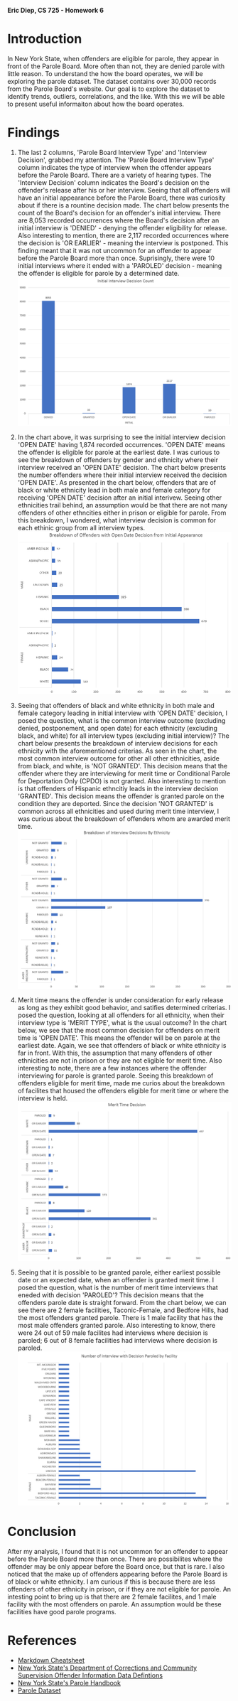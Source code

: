 **Eric Diep, CS 725 - Homework 6**

# Introduction

In New York State, when offenders are eligible for parole, they appear in front of the Parole Board. More often than not, they are denied parole with little reason. To understand the how the board operates, we will be exploring the parole dataset. The dataset contains over 30,000 records from the Parole Board's website. Our goal is to explore the dataset to identify trends, outliers, correlations, and the like. With this we will be able to present useful informaiton about how the board operates.

# Findings
1. The last 2 columns, 'Parole Board Interview Type' and 'Interview Decision', grabbed my attention. The 'Parole Board Interview Type' column indicates the type of interview when the offender appears before the Parole Board. There are a variety of hearing types. The 'Interview Decision' column indicates the Board's decision on the offender's release after his or her interview. Seeing that all offenders will have an initial appearance before the Parole Board, there was curiosity about if there is a rountine decision made. The chart below presents the count of the Board's decision for an offender's initial interview. There are 8,053 recorded occurrences where the Board's decision after an initial interview is 'DENIED' - denying the offender eligibility for release. Also interesting to mention, there are 2,117 recorded occurrences where the decision is 'OR EARLIER' - meaning the interview is postponed. This finding meant that it was not uncommon for an offender to appear before the Parole Board more than once. Suprisingly, there were 10 initial interviews where it ended with a 'PAROLED' decision - meaning the offender is eligible for parole by a determined date.
![alt text](Initial_Interview_Decision.PNG)

2. In the chart above, it was surprising to see the initial interview decision 'OPEN DATE' having 1,874 recorded occurrences. 'OPEN DATE' means the offender is eligible for parole at the earliest date. I was curious to see the breakdown of offenders by gender and ethnicity where their interview received an 'OPEN DATE' decision. The chart below presents the number offenders where their initial interview received the decision 'OPEN DATE'. As presented in the chart below, offenders that are of black or white ethnicity lead in both male and female category for receiving 'OPEN DATE' decision after an initial interivew. Seeing other ethnicities trail behind, an assumption would be that there are not many offenders of other ethncities either in prison or eligible for parole. From this breakdown, I wondered, what interview decision is common for each ethinic group from all interview types.
![alt text](Breakdown_Initial_Interview_Open_Date.PNG)

3. Seeing that offenders of black and white ethnicity in both male and female category leading in initial interview with 'OPEN DATE' decision, I posed the question, what is the common interview outcome (excluding denied, postponement, and open date) for each ethnicity (excluding black, and white) for all interview types (excluding initial interview)? The chart below presents the breakdown of interview decisions for each ethnicity with the aforementioned criterias. As seen in the chart, the most common interview outcome for other all other ethnicities, aside from black, and white, is 'NOT GRANTED'. This decision means that the offender where they are interviewing for merit time or Conditional Parole for Deportation Only (CPDO) is not granted. Also interesting to mention is that offenders of Hispanic ethncitiy leads in the interview decision 'GRANTED'. This decision means the offender is granted parole on the condition they are deported. Since the decision 'NOT GRANTED' is common across all ethnicities and used during merit time interview, I was curious about the breakdown of offenders whom are awarded merit time.
![alt text](Breakdown_Interivew_By_Ethnicity.PNG)

4. Merit time means the offender is under consideration for early release as long as they exhibit good behavior, and satifies determined criterias. I posed the question, looking at all offenders for all ethnicity, when their interview type is 'MERIT TYPE', what is the usual outcome? In the chart below, we see that the most common decision for offenders on merit time is 'OPEN DATE'. This means the offender will be on parole at the earliest date. Again, we see that offenders of black or white ethnicity is far in front. With this, the assumption that many offenders of other ethnicities are not in prison or they are not eligible for merit time. Also interesting to note, there are a few instances where the offender interviewing for parole is granted parole. Seeing this breakdown of offenders eligible for merit time, made me curios about the breakdown of facilites that housed the offenders eligible for merit time or where the interview is held.
![alt text](Merit_Time_Decision.PNG)

5. Seeing that it is possible to be granted parole, either earliest possible date or an expected date, when an offender is granted merit time. I posed the question, what is the number of merit time interviews that eneded with decision 'PAROLED'? This decision means that the offenders parole date is straight forward. From the chart below, we can see there are 2 female facilities, Taconic-Female, and Bedfore Hills, had the most offenders granted parole. There is 1 male facility that has the most male offenders granted parole. Also interesting to know, there were 24 out of 59 male facilites had interviews where decision is paroled; 6 out of 8 female facilities had interviews where decision is paroled.
![alt text](Paroled_By_Facility.PNG)

# Conclusion
After my analysis, I found that it is not uncommon for an offender to appear before the Parole Board more than once. There are possibilites where the offender may be only appear before the Board once, but that is rare. I also noticed that the make up of offenders appearing before the Parole Board is of black or white ethnicity. I am curious if this is because there are less offenders of other ethnicity in prison, or if they are not eligible for parole. An intesting point to bring up is that there are 2 female facilites, and 1 male facility with the most offenders on parole. An assumption would be these facilities have good parole programs.

# References
 - [Markdown Cheatsheet](https://github.com/adam-p/markdown-here/wiki/Markdown-Cheatsheet)
 - [New York State's Department of Corrections and Community Supervision Offender Information Data Defintions](http://www.doccs.ny.gov/calendardatadefinitions.html)
 - [New York State's Parole Handbook](http://www.doccs.ny.gov/Parole_Handbook.html) 
 - [Parole Dataset](https://drive.google.com/file/d/0B-9uY9BLNUVFRHB0T3ZLMjNadnM/view)
 